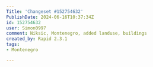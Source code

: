 ```yaml
---
Title: 'Changeset #152754632'
PublishDate: 2024-06-16T10:37:34Z
id: 152754632
user: Simon0997
comment: Niksic, Montenegro, added landuse, buildings
created_by: Rapid 2.3.1
tags:
- Montenegro

---
```

